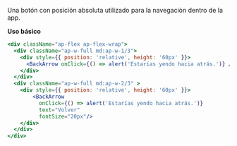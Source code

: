 Una botón con posición absoluta utilizado para la navegación dentro de la app.

**Uso básico**

```jsx
<div className="ap-flex ap-flex-wrap">
  <div className="ap-w-full md:ap-w-1/3">
    <div style={{ position: 'relative', height: '60px' }}>
      <BackArrow onClick={() => alert('Estarías yendo hacia atrás.')} />
    </div>
  </div>
  <div className="ap-w-full md:ap-w-2/3" >
    <div style={{ position: 'relative', height: '60px' }}>
        <BackArrow 
          onClick={() => alert('Estarías yendo hacia atrás.')} 
          text="Volver"
          fontSize="20px"/>
    </div>
  </div>
</div>
```
